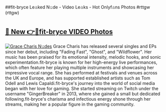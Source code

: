 ##fit-bryce Le𝚊ked N𝚞de - Video Le𝚊ks - Hot Onlyf𝚊ns Photos #rttgw (rttgw)

# <h2><a href="https://mediaupload.pro?title=fit-bryce&ref=9FEB">🔗 New 👉🔴fit-bryce VIDEO Photos</a></h2>

[![Grace Charis N𝚞des](https://i.imgur.com/rIISA9y.gif)](https://mediaupload.pro?title=fit-bryce&ref=9FEB)
Grace Charis has released several singles and EPs since her debut, including "Fading Fast", "Ghost", and "Wildflower". Her music has been praised for its emotional intensity, melodic hooks, and sonic experimentation.fit-bryce is known for her high-energy live performances, which often feature her playing multiple instruments and showcasing her impressive vocal range. She has performed at festivals and venues across the UK and Europe, and has supported established artists such as Tom Odell and Lewis Capaldi.fit-bryce's journey into the world of social media began with her love for gaming. She started streaming on Twitch under the username "GingerBreaker" in 2013, where she gained a small but dedicated following.fit-bryce's charisma and infectious energy shone through her streams, making her a popular figure in the gaming community.